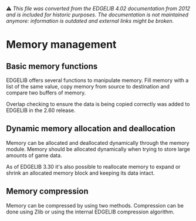 :warning: _This file was converted from the EDGELIB 4.02 documentation from 2012 and is included for historic purposes. The documentation is not maintained anymore: information is outdated and external links might be broken._

# Memory management

## Basic memory functions
EDGELIB offers several functions to manipulate memory. Fill memory with a list of the same value, copy memory from source to destination and compare two buffers of memory.

Overlap checking to ensure the data is being copied correctly was added to EDGELIB in the 2.60 release.


## Dynamic memory allocation and deallocation
Memory can be allocated and deallocated dynamically through the memory module. Memory should be allocated dynamically when trying to store large amounts of game data.

As of EDGELIB 3.30 it's also possible to reallocate memory to expand or shrink an allocated memory block and keeping its data intact.


## Memory compression
Memory can be compressed by using two methods. Compression can be done using Zlib or using the internal EDGELIB compression algorithm.
